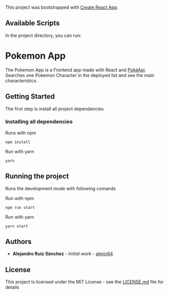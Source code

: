 This project was bootstrapped with [Create React App](https://github.com/facebook/create-react-app).

## Available Scripts

In the project directory, you can run:

# Pokemon App

The Pokemon App is a Frontend app made with React and [PokéApi](https://pokeapi.co/).
Searches one Pokemon Character in the deployed list and see the main characteristics.

## Getting Started

The first step is install all project dependencies

### Installing all dependencies

Runs with npm

```
npm install
```

Run with yarn

```
yarn
```

## Running the project

Runs the development mode with following comands

Run with npm

```
npm run start
```

Run with yarn

```
yarn start
```

## Authors

* **Alejandro Ruiz Sánchez** - *Initial work* - [alejor64](https://github.com/alejor64)

## License

This project is licensed under the MIT License - see the [LICENSE.md](LICENSE.md) file for details
